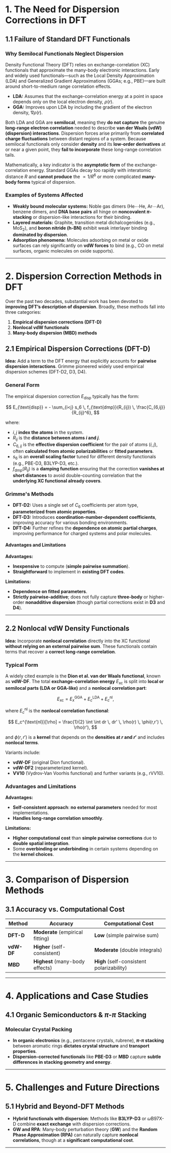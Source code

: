 # 1. The Need for Dispersion Corrections in DFT

## 1.1 Failure of Standard DFT Functionals

### Why Semilocal Functionals Neglect Dispersion

Density Functional Theory (DFT) relies on exchange-correlation (XC) functionals that approximate the many-body electronic interactions. Early and widely used functionals—such as the Local Density Approximation (LDA) and Generalized Gradient Approximations (GGAs; e.g., PBE)—are built around short-to-medium range correlation effects.

- **LDA:** Assumes that the exchange-correlation energy at a point in space depends only on the local electron density, $\rho(r)$.
- **GGA:** Improves upon LDA by including the gradient of the electron density, $\nabla \rho(r)$.

Both LDA and GGA are **semilocal**, meaning they **do not capture** the genuine **long-range electron correlation** needed to describe **van der Waals (vdW) (dispersion) interactions**. Dispersion forces arise primarily from **correlated charge fluctuations** between distant regions of a system. Because semilocal functionals only consider **density** and its **low-order derivatives** at or near a given point, they **fail to incorporate** these long-range correlation tails.

Mathematically, a key indicator is the **asymptotic form** of the exchange-correlation energy. Standard GGAs decay too rapidly with interatomic distance $R$ and **cannot produce** the $\propto 1/R^6$ or more complicated **many-body forms** typical of dispersion.

### Examples of Systems Affected

- **Weakly bound molecular systems:** Noble gas dimers (He$\cdots$He, Ar$\cdots$Ar), benzene dimers, and **DNA base pairs** all hinge on **noncovalent $\pi$-stacking** or dispersion-like interactions for their binding.
- **Layered materials:** Graphite, transition metal dichalcogenides (e.g., MoS$_2$), and **boron nitride (h-BN)** exhibit weak interlayer binding **dominated by dispersion**.
- **Adsorption phenomena:** Molecules adsorbing on metal or oxide surfaces can rely significantly on **vdW forces** to bind (e.g., CO on metal surfaces, organic molecules on oxide supports).

---

# 2. Dispersion Correction Methods in DFT

Over the past two decades, substantial work has been devoted to **improving DFT’s description of dispersion**. Broadly, these methods fall into three categories:

1. **Empirical dispersion corrections (DFT-D)**
2. **Nonlocal vdW functionals**
3. **Many-body dispersion (MBD) methods**

## 2.1 Empirical Dispersion Corrections (DFT-D)

**Idea:** Add a term to the DFT energy that explicitly accounts for **pairwise dispersion interactions**. Grimme pioneered widely used empirical dispersion schemes (DFT-D2, D3, D4).

### General Form

The empirical dispersion correction $E_{\text{disp}}$ typically has the form:

$$
E_{\text{disp}} = - \sum_{i<j} s_6 \, f_{\text{dmp}}(R_{ij}) \, \frac{C_{6,ij}}{R_{ij}^6},
$$

where:

- $i,j$ **index the atoms** in the system.
- $R_{ij}$ is the **distance between atoms $i$ and $j$**.
- $C_{6,ij}$ is the **effective dispersion coefficient** for the pair of atoms $(i,j)$, often **calculated from atomic polarizabilities** or **fitted parameters**.
- $s_6$ is an **overall scaling factor** tuned for different density functionals (e.g., PBE-D3, B3LYP-D3, etc.).
- $f_{\text{dmp}}(R_{ij})$ is a **damping function** ensuring that the correction **vanishes at short distances** to avoid double-counting correlation that the **underlying XC functional already covers**.

### Grimme's Methods

- **DFT-D2:** Uses a single set of $C_6$ coefficients per atom type, **parameterized from atomic properties**.
- **DFT-D3:** Introduces **coordination-number-dependent coefficients**, improving accuracy for various bonding environments.
- **DFT-D4:** Further refines the **dependence on atomic partial charges**, improving performance for charged systems and polar molecules.

#### Advantages and Limitations

**Advantages:**
- **Inexpensive** to compute (**simple pairwise summation**).
- **Straightforward** to implement in **existing DFT codes**.

**Limitations:**
- **Dependence on fitted parameters**.
- **Strictly pairwise-additive**; does not fully capture **three-body** or higher-order **nonadditive dispersion** (though partial corrections exist in **D3** and **D4**).

---

## 2.2 Nonlocal vdW Density Functionals

**Idea:** Incorporate **nonlocal correlation** directly into the XC functional **without relying on an external pairwise sum**. These functionals contain terms that recover a **correct long-range correlation**.

### Typical Form

A widely cited example is the **Dion et al. van der Waals functional**, known as **vdW-DF**. The total **exchange-correlation energy** $E_{\text{xc}}$ is split into **local or semilocal parts (LDA or GGA-like)** and a **nonlocal correlation part**:

$$
E_{\text{xc}} = E_x^{\text{GGA}} + E_c^{\text{LDA}} + E_c^{\text{nl}},
$$

where $E_c^{\text{nl}}$ is the **nonlocal correlation functional**:

$$
E_c^{\text{nl}}[\rho] = \frac{1}{2} \int \int dr \, dr' \, \rho(r) \, \phi(r,r') \, \rho(r'),
$$

and $\phi(r,r')$ is a **kernel** that depends on the **densities at $r$ and $r'$** and includes **nonlocal terms**.

Variants include:
- **vdW-DF** (original Dion functional).
- **vdW-DF2** (reparameterized kernel).
- **VV10** (Vydrov-Van Voorhis functional) and further variants (e.g., rVV10).

### Advantages and Limitations

**Advantages:**
- **Self-consistent approach**: **no external parameters** needed for most implementations.
- **Handles long-range correlation smoothly**.

**Limitations:**
- **Higher computational cost** than **simple pairwise corrections** due to **double spatial integration**.
- Some **overbinding or underbinding** in certain systems depending on the **kernel choices**.

---

# 3. Comparison of Dispersion Methods

## 3.1 Accuracy vs. Computational Cost

| Method  | Accuracy  | Computational Cost  |
|---------|----------|---------------------|
| **DFT-D** | **Moderate** (empirical fitting) | **Low** (simple pairwise sum) |
| **vdW-DF** | **Higher** (self-consistent) | **Moderate** (double integrals) |
| **MBD** | **Highest** (many-body effects) | **High** (self-consistent polarizability) |

---

# 4. Applications and Case Studies

## 4.1 Organic Semiconductors & $\pi$-$\pi$ Stacking

### **Molecular Crystal Packing**
- **In organic electronics** (e.g., pentacene crystals, rubrene), **$\pi$-$\pi$ stacking** between aromatic rings **dictates crystal structure** and **transport properties**.
- **Dispersion-corrected functionals** like **PBE-D3** or **MBD** capture **subtle differences in stacking geometry and energy**.

---

# 5. Challenges and Future Directions

## 5.1 Hybrid and Beyond-DFT Methods

- **Hybrid functionals with dispersion**: Methods like **B3LYP-D3** or $\omega$B97X-D combine **exact exchange** with dispersion corrections.
- **GW and RPA**: Many-body perturbation theory (**GW**) and the **Random Phase Approximation (RPA)** can naturally capture **nonlocal correlations**, though at a **significant computational cost**.

---

